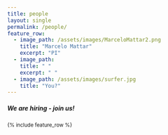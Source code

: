 ```yaml
---
title: people
layout: single
permalink: /people/
feature_row:
  - image_path: /assets/images/MarceloMattar2.png
    title: "Marcelo Mattar"
    excerpt: "PI"
  - image_path: 
    title: " "
    excerpt: " "
  - image_path: /assets/images/surfer.jpg
    title: "You?"
---
```

##### We are hiring - join us!

<p>


<small>
{% include feature_row %}

<!-- <div class="people_row">
<figure>
	<img src="https://mattarlab.github.io/minimal-mistakes/assets/images/MarceloMattar2.png" style="width:250px;height:250px">
</figure>
<figure>
    <img src="https://mattarlab.github.io/minimal-mistakes/assets/images/surfer.jpg" style="width:250px;height:250px">
</figure>
</div> -->


